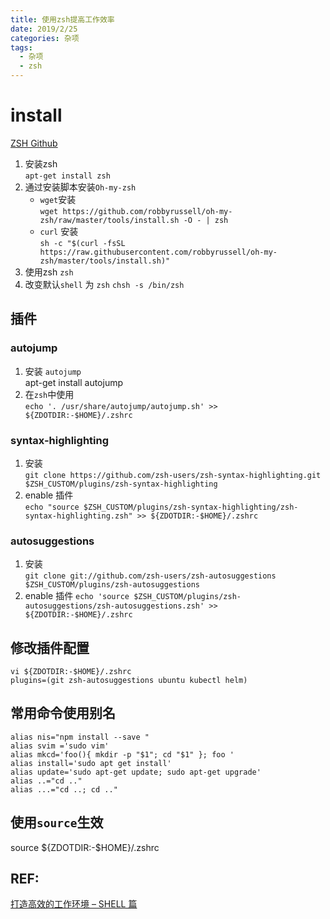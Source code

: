 ```yaml
---
title: 使用zsh提高工作效率
date: 2019/2/25
categories: 杂项
tags: 
  - 杂项
  - zsh
---
```

# install 
[ZSH Github](https://github.com/robbyrussell/oh-my-zsh)
1. 安装zsh  
   `apt-get install zsh`
2. 通过安装脚本安装`Oh-my-zsh`
   - `wget`安装  
   `wget https://github.com/robbyrussell/oh-my-zsh/raw/master/tools/install.sh -O - | zsh`
   - `curl` 安装  
     `sh -c "$(curl -fsSL https://raw.githubusercontent.com/robbyrussell/oh-my-zsh/master/tools/install.sh)"`
3. 使用zsh `zsh`
4. 改变默认`shell` 为 `zsh` `chsh -s /bin/zsh`
## 插件
### autojump
1. 安装 `autojump`  
   apt-get install autojump
2. 在`zsh`中使用  
   `echo '. /usr/share/autojump/autojump.sh' >> ${ZDOTDIR:-$HOME}/.zshrc`
### syntax-highlighting
1. 安装  
`git clone https://github.com/zsh-users/zsh-syntax-highlighting.git $ZSH_CUSTOM/plugins/zsh-syntax-highlighting`
2. enable 插件  
   `echo "source $ZSH_CUSTOM/plugins/zsh-syntax-highlighting/zsh-syntax-highlighting.zsh" >> ${ZDOTDIR:-$HOME}/.zshrc`
### autosuggestions
1. 安装  
`git clone git://github.com/zsh-users/zsh-autosuggestions $ZSH_CUSTOM/plugins/zsh-autosuggestions`
2. enable 插件 
`echo 'source $ZSH_CUSTOM/plugins/zsh-autosuggestions/zsh-autosuggestions.zsh' >> ${ZDOTDIR:-$HOME}/.zshrc`

## 修改插件配置
```
vi ${ZDOTDIR:-$HOME}/.zshrc
plugins=(git zsh-autosuggestions ubuntu kubectl helm)

```
## 常用命令使用别名
```
alias nis="npm install --save "
alias svim ='sudo vim'
alias mkcd='foo(){ mkdir -p "$1"; cd "$1" }; foo '
alias install='sudo apt get install'
alias update='sudo apt-get update; sudo apt-get upgrade'
alias ..="cd .."
alias ...="cd ..; cd .."

```
## 使用`source`生效
source ${ZDOTDIR:-$HOME}/.zshrc
## REF:
[打造高效的工作环境 – SHELL 篇](https://coolshell.cn/articles/19219.html)

